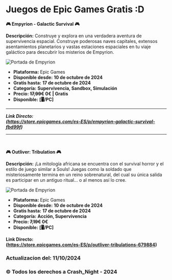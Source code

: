 # Juegos de Epic Games Gratis :D

**🎮 Empyrion - Galactic Survival 🎮**

**Descripción:**
Construye y explora en una verdadera aventura de supervivencia espacial. Construye poderosas naves capitales, extensos asentamientos planetarios y vastas estaciones espaciales en tu viaje galáctico para descubrir los misterios de Empyrion.

![Portada de Empyrion](https://e4z6bdbogrg.exactdn.com/wp-content/uploads/2024/10/El-texto-del-parrafo-1.jpg?strip=all&lossy=1&ssl=1)

- **Plataforma:** Epic Games  
- **Disponible desde:** **10 de octubre de 2024**  
- **Gratis hasta:** **17 de octubre de 2024**  
- **Categoría:** **Supervivencia, Sandbox, Simulación**
- **Precio: ~~17,99€~~ 0€ | Gratis**
- **Disponible:** **[🖥️/PC]**

<hr>

***Link Directo: <br />
(https://store.epicgames.com/es-ES/p/empyrion-galactic-survival-fbd99f)***

<hr>

<br />

**🎮 Outliver: Tribulation 🎮**

**Descripción:**
¡La mitología africana se encuentra con el survival horror y el estilo de juego similar a Souls! Juegas como la soldado que misteriosamente termina en un reino sobrenatural, del cual su única salida es participar en un antiguo ritual... o al menos así lo cree.

![Portada de Empyrion](https://external-preview.redd.it/outliver-tribulation-epic-games-giveaway-v0-gik0o9xmnieSXQgo5ScB4LQG9Iep0wM7f7dl3_XVLnE.jpg?auto=webp&s=62650a3ce0c254bf88d37b49ecef4cdd289981be)

- **Plataforma:** Epic Games  
- **Disponible desde:** **10 de octubre de 2024**  
- **Gratis hasta:** **17 de octubre de 2024**  
- **Categoría:** **Acción, Supervivencia**
- **Precio: ~~7,19€~~ 0€**
- **Disponible:** **[🖥️/PC]**

**Link Directo: <br />
(https://store.epicgames.com/es-ES/p/outliver-tribulations-679884)**

  ### Actualizacion del: 11/10/2024
  ### © Todos los derechos a Crash_Night - 2024
